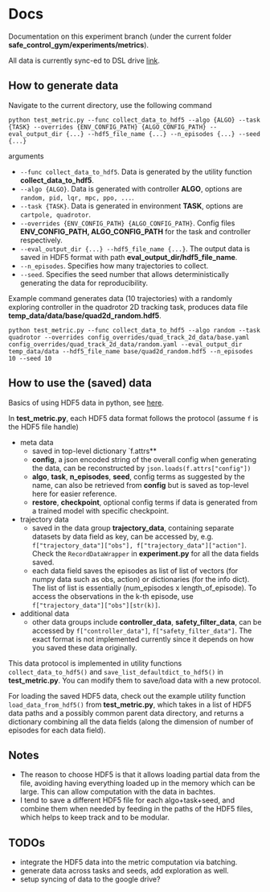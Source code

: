 # Docs

Documentation on this experiment branch (under the current folder **safe_control_gym/experiments/metrics**). 

All data is currently sync-ed to DSL drive [link](https://drive.google.com/drive/u/2/folders/1T8ZkAsBqe2Oq5vXsDO9OMVZ-431Lbgjp).



## How to generate data

Navigate to the current directory, use the following command
```
python test_metric.py --func collect_data_to_hdf5 --algo {ALGO} --task {TASK} --overrides {ENV_CONFIG_PATH} {ALGO_CONFIG_PATH} --eval_output_dir {...} --hdf5_file_name {...} --n_episodes {...} --seed {...}
```
arguments
- `--func collect_data_to_hdf5`. Data is generated by the utility function **collect_data_to_hdf5**.
- `--algo {ALGO}`. Data is generated with controller **ALGO**, options are `random, pid, lqr, mpc, ppo, ...`.
- `--task {TASK}`. Data is generated in environment **TASK**, options are `cartpole, quadrotor`.
- `--overrides {ENV_CONFIG_PATH} {ALGO_CONFIG_PATH}`. Config files **ENV_CONFIG_PATH, ALGO_CONFIG_PATH** for the task and controller respectively. 
- `--eval_output_dir {...} --hdf5_file_name {...}`. The output data is saved in HDF5 format with path **eval_output_dir/hdf5_file_name**.
- `--n_episodes`. Specifies how many trajectories to collect.
- `--seed`. Specifies the seed number that allows deterministically generating the data for reproducibility.

Example command generates data (10 trajectories) with a randomly exploring controller in the quadrotor 2D tracking task, produces data file **temp_data/data/base/quad2d_random.hdf5**.
```
python test_metric.py --func collect_data_to_hdf5 --algo random --task quadrotor --overrides config_overrides/quad_track_2d_data/base.yaml config_overrides/quad_track_2d_data/random.yaml --eval_output_dir temp_data/data --hdf5_file_name base/quad2d_random.hdf5 --n_episodes 10 --seed 10
```



## How to use the (saved) data 

Basics of using HDF5 data in python, see [here](https://www.pythonforthelab.com/blog/how-to-use-hdf5-files-in-python/). 

In **test_metric.py**, each HDF5 data format follows the protocol (assume `f` is the HDF5 file handle)
- meta data
    - saved in top-level dictionary `f.attrs**
    - **config**, a json encoded string of the overall config when generating the data, can be reconstructed by `json.loads(f.attrs["config"])`
    - **algo**, **task**, **n_episodes**, **seed**, config terms as suggested by the name, can also be retrieved from **config** but is saved as top-level here for easier reference.
    - **restore**, **checkpoint**, optional config terms if data is generated from a trained model with specific checkpoint.
- trajectory data
    - saved in the data group **trajectory_data**, containing separate datasets by data field as key, can be accessed by, e.g. `f["trajectory_data"]["obs"], f["trajectory_data"]["action"]`. Check the `RecordDataWrapper` in **experiment.py** for all the data fields saved.
    - each data field saves the episodes as list of list of vectors (for numpy data such as obs, action) or dictionaries (for the info dict). The list of list is essentially (num_episodes x length_of_episode). To access the observations in the k-th episode, use `f["trajectory_data"]["obs"][str(k)]`. 
- additional data
    - other data groups include **controller_data**, **safety_filter_data**, can be accessed by `f["controller_data"]`, `f["safety_filter_data"]`. The exact format is not implemented currently since it depends on how you saved these data originally. 

This data protocol is implemented in utility functions `collect_data_to_hdf5()` and `save_list_defaultdict_to_hdf5()` in **test_metric.py**. You can modify them to save/load data with a new protocol.

For loading the saved HDF5 data, check out the example utility function `load_data_from_hdf5()` from **test_metric.py**, which takes in a list of HDF5 data paths and a possibly common parent data directory, and returns a dictionary combining all the data fields (along the dimension of number of episodes for each data field). 



## Notes

- The reason to choose HDF5 is that it allows loading partial data from the file, avoiding having everything loaded up in the memory which can be large. This can allow computation with the data in bachtes. 
- I tend to save a different HDF5 file for each algo+task+seed, and combine them when needed by feeding in the paths of the HDF5 files, which helps to keep track and to be modular. 



## TODOs

- integrate the HDF5 data into the metric computation via batching. 
- generate data across tasks and seeds, add exploration as well.
- setup syncing of data to the google drive?